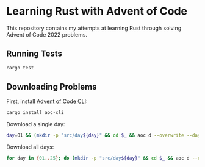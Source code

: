 # Learning Rust with Advent of Code

This repository contains my attempts at learning Rust through solving Advent of Code 2022 problems.

## Running Tests

```bash
cargo test
```

## Downloading Problems

First, install [Advent of Code CLI](https://github.com/scarvalhojr/aoc-cli/):

```bash
cargo install aoc-cli
```

Download a single day:
```bash
day=01 && (mkdir -p "src/day${day}" && cd $_ && aoc d --overwrite --day "$day" --input-file "input.txt" --puzzle-file "README.md")
```

Download all days:
```bash
for day in {01..25}; do (mkdir -p "src/day${day}" && cd $_ && aoc d --overwrite --day "$day" --input-file "input.txt" --puzzle-file "README.md"); done
```

